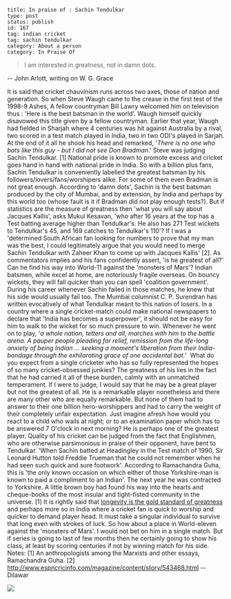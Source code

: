 ~~~~ 
title: In praise of : Sachin Tendulkar
type: post
status: publish
id: 167
tag: indian cricket
tag: sachin tendulkar
category: About a person
category: In Praise Of
~~~~

> I am interested in greatness, not in damn dots.

-- John Arlott, writing on W. G. Grace

It is said that cricket chauvinism runs across two axes, those of nation
and generation. So when Steve Waugh came to the crease in the first test
of the 1998-9 Ashes, A fellow countryman Bill Lawry welcomed him on
television thus : 'Here is the best batsman in the world'. Waugh himself
quickly disavowed this title given by a fellow countryman. Earlier that
year, Waugh had fielded in Sharjah where 4 centuries was hit against
Australia by a rival, two scored in a test match played in India, two in
two ODI's played in Sarjah. At the end of it all he shook his head and
remarked, '*There is no one who bats like this guy - but I did not see
Don Bradman*.' Steve was judging Sachin Tendulkar. [1] National pride is
known to promote excess and cricket goes hand in hand with national
pride in India. So with a billion plus fans, Sachin Tendulkar is
conveniently labelled the greatest batsman by his
followers/lovers/fans/worshipers alike. For some of them even Bradman is
not great enough. According to 'damn dots', Sachin is the best batsman
produced by the city of Mumbai, and by extension, by India and perhaps
by this world too (whose fault is it if Bradman did not play enough
tests?). But if statistics are the measure of greatness then 'what you
will say about Jacques Kallis', asks Mukul Kesavan, 'who after 16 years
at the top has a Test batting average higher than Tendulkar's. He also
has 271 Test wickets to Tendulkar's 45, and 169 catches to Tendulkar's
110'? If I was a 'determined South African fan looking for numbers to
prove that my man was the best, I could legitimately argue that you
would need to merge Sachin Tendulkar with Zaheer Khan to come up with
Jacques Kallis' [2]. As commentators implies and his fans confidently
assert, 'is he greatest of all?' Can he find his way into World-11
against the 'monsters of Mars'? Indian batsmen, while excel at home, are
notoriously fragile overseas. On bouncy wickets, they will fall quicker
than you can spell 'coalition government'. During his career whenever
Sachin failed in those matches, he knew that his side would usually fail
too. The Mumbai columnist C. P. Surendran has written evocatively of
what Tendulkar meant to this nation of losers. In a country where a
single cricket-match could make national newspapers to declare that
'India has becomes a superpower', it should not be easy for him to walk
to the wicket for so much pressure to win. Whenever he went on to play,
'*a whole nation, tetters and all, marches with him to the battle arena.
A pauper people pleading for relief, remission from the life-long
anxiety of being Indian ... seeking a moment's liberation from their
India-bondage through the exhilarating grace of one accidental bat.*' 
What do you expect from a single cricketer who has so fully represented
the hopes of so many cricket-obsessed junkies? The greatness of his lies
in the fact that he had carried it all of these burden, calmly with an
unmatched temperament. If I were to judge, I would say that he may be a
great player but not the greatest of all. He is a remarkable player
nonetheless and there are many other who are equally remarkable. But
none of them had to answer to their one billion hero-worshippers and had
to carry the weight of their completely unfair expectation. Just imagine
afresh how would you react to a child who wails at night; or to an
examination paper which has to be answered 7 O'clock in next morning? He
is perhaps one of the greatest player. Quality of his cricket can be
judged from the fact that Englishmen, who are otherwise parsimonious in
praise of their opponent, have bent to Tendulkar. 'When Sachin batted at
Headingley in the Test match of 1990, Sir Leonard Hutton told Freddie
Trueman that he could not remember when he had seen such quick and sure
footwork'. According to Ramachandra Guha, this is 'the only known
occasion on which either of those Yorkshire-man is known to paid a
compliment to an Indian'. The next year he was contracted to Yorkshire.
A little brown boy had found his way into the hearts and cheque-books of
the most insular and tight-fisted community in the universe. [1] It is
rightly said that [longevity is the gold standard of
greatness](http://www.thehindu.com/opinion/editorial/article3003779.ece)
and perhaps more so in India where a cricket fan is quick to worship and
quicker to demand player head. It must take a singular individual to
survive that long even with strokes of luck. So how about a place in
World-eleven against the 'monsters of Mars'. I would not bet on him in a
single match. But if series is going to last of few months then he
certainly going to show his class, at least by scoring centuries if not
by winning match for his side. Notes: [1] An anthropologists among the
Marxists and other essays, Ramachandra Guha. [2]
http://www.espncricinfo.com/magazine/content/story/543468.html --
Dilawar

![](https://blogger.googleusercontent.com/tracker/3794193585985230867-1377816676430465512?l=dilawarsays.blogspot.com)
